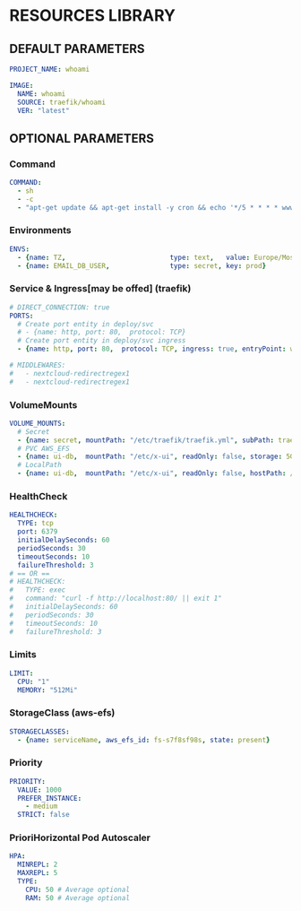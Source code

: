 # RESOURCES LIBRARY

## DEFAULT PARAMETERS
```yaml
PROJECT_NAME: whoami

IMAGE:
  NAME: whoami
  SOURCE: traefik/whoami
  VER: "latest"
```

## OPTIONAL PARAMETERS
### Command
```yaml
COMMAND: 
  - sh
  - -c
  - "apt-get update && apt-get install -y cron && echo '*/5 * * * * www-data /usr/local/bin/php -f /var/www/html/cron.php' > /etc/cron.d/nextcloud-cron &&  chmod 0644 /etc/cron.d/nextcloud-cron &&  crontab /etc/cron.d/nextcloud-cron && service cron start && exec /entrypoint.sh apache2-foreground"
```
### Environments
```yaml
ENVS:
  - {name: TZ,                          type: text,   value: Europe/Moscow}
  - {name: EMAIL_DB_USER,               type: secret, key: prod}
```

### Service & Ingress[may be offed] (traefik)
```yaml
# DIRECT_CONNECTION: true
PORTS:
  # Create port entity in deploy/svc
  # - {name: http, port: 80,  protocol: TCP}
  # Create port entity in deploy/svc ingress
  - {name: http, port: 80,  protocol: TCP, ingress: true, entryPoint: websecure, host: test.example.com}

# MIDDLEWARES:
#   - nextcloud-redirectregex1
#   - nextcloud-redirectregex1
```

### VolumeMounts
```yaml
VOLUME_MOUNTS:
  # Secret
  - {name: secret, mountPath: "/etc/traefik/traefik.yml", subPath: traefik.yml,   readOnly: true, secretName: traefik.yml-secret,   key: prod}
  # PVC AWS_EFS
  - {name: ui-db,  mountPath: "/etc/x-ui", readOnly: false, storage: 5Gi, aws_efs_id: fs-0d3d63ffca2e02aad, aws_efs_ap: fsap-064778ed194093333}
  # LocalPath
  - {name: ui-db,  mountPath: "/etc/x-ui", readOnly: false, hostPath: /mnt/test}
```

### HealthCheck
```yaml
HEALTHCHECK:
  TYPE: tcp
  port: 6379
  initialDelaySeconds: 60
  periodSeconds: 30
  timeoutSeconds: 10
  failureThreshold: 3
# == OR ==
# HEALTHCHECK:
#   TYPE: exec
#   command: "curl -f http://localhost:80/ || exit 1"
#   initialDelaySeconds: 60
#   periodSeconds: 30
#   timeoutSeconds: 10
#   failureThreshold: 3
```

### Limits
```yaml
LIMIT: 
  CPU: "1"
  MEMORY: "512Mi"
```

### StorageClass (aws-efs)
```yaml
STORAGECLASSES:
  - {name: serviceName, aws_efs_id: fs-s7f8sf98s, state: present}
```

### Priority
```yaml
PRIORITY:
  VALUE: 1000
  PREFER_INSTANCE: 
    - medium
  STRICT: false
```

### PrioriHorizontal Pod Autoscaler
```yaml
HPA:
  MINREPL: 2
  MAXREPL: 5
  TYPE:
    CPU: 50 # Average optional
    RAM: 50 # Average optional
```